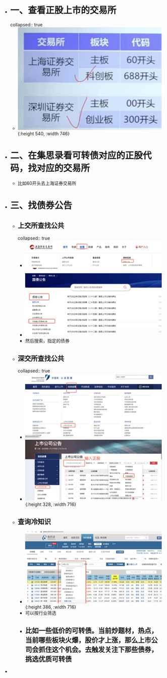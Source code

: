 - # 一、查看正股上市的交易所
  collapsed:: true
	- ![image.png](../assets/image_1668948144868_0.png){:height 540, :width 746}
- # 二、在集思录看可转债对应的正股代码，找对应的交易所
	- 比如60开头去上海证券交易所
- # 三、找债券公告
	- ## 上交所查找公共
	  collapsed:: true
		- ![image.png](../assets/image_1668948377747_0.png)
		- ![image.png](../assets/image_1668948403992_0.png)
		- 然后搜索，指定的债券
	- ## 深交所查找公共
	  collapsed:: true
		- ![image.png](../assets/image_1668951103626_0.png)
		- ![image.png](../assets/image_1668951230548_0.png){:height 328, :width 716}
	- ## 查询冷知识
		- ![image.png](../assets/image_1668951951138_0.png){:height 386, :width 716}
		- 可以按行业筛选
		- ## 比如一些低价的可转债。当前炒题材，热点，当前哪些板块火爆，股价才上涨，那么上市公司会抓住这个机会。去触发关注下那些债券，挑选优质可转债
-